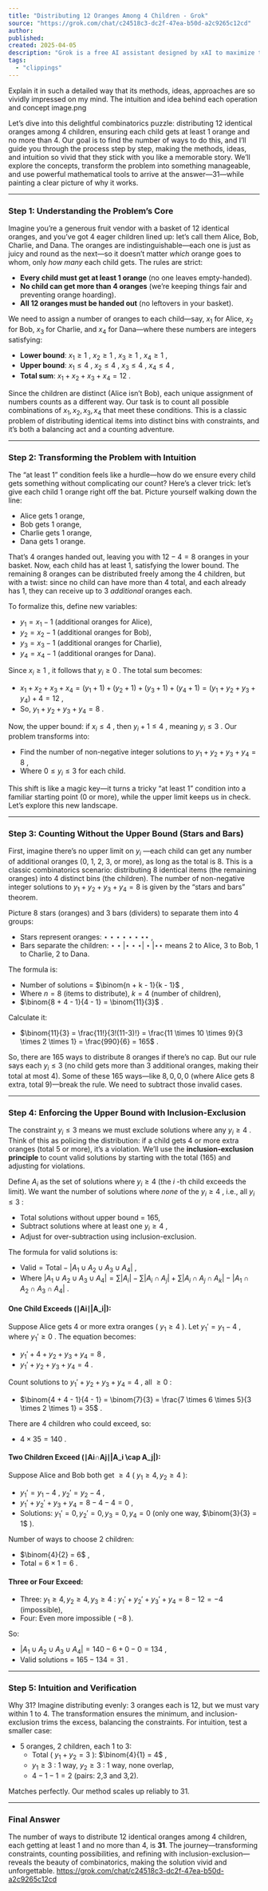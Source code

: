```yaml
---
title: "Distributing 12 Oranges Among 4 Children - Grok"
source: "https://grok.com/chat/c24518c3-dc2f-47ea-b50d-a2c9265c12cd"
author:
published:
created: 2025-04-05
description: "Grok is a free AI assistant designed by xAI to maximize truth and objectivity. Grok offers real-time search, image generation, trend analysis, and more."
tags:
  - "clippings"
---
```

Explain it in such a detailed way that its methods, ideas, approaches are so vividly impressed on my mind. The intuition and idea behind each operation and concept image.png

Let’s dive into this delightful combinatorics puzzle: distributing 12 identical oranges among 4 children, ensuring each child gets at least 1 orange and no more than 4. Our goal is to find the number of ways to do this, and I’ll guide you through the process step by step, making the methods, ideas, and intuition so vivid that they stick with you like a memorable story. We’ll explore the concepts, transform the problem into something manageable, and use powerful mathematical tools to arrive at the answer—31—while painting a clear picture of why it works.

---

### Step 1: Understanding the Problem’s Core

Imagine you’re a generous fruit vendor with a basket of 12 identical oranges, and you’ve got 4 eager children lined up: let’s call them Alice, Bob, Charlie, and Dana. The oranges are indistinguishable—each one is just as juicy and round as the next—so it doesn’t matter *which* orange goes to whom, only *how many* each child gets. The rules are strict:

- **Every child must get at least 1 orange** (no one leaves empty-handed).
- **No child can get more than 4 oranges** (we’re keeping things fair and preventing orange hoarding).
- **All 12 oranges must be handed out** (no leftovers in your basket).

We need to assign a number of oranges to each child—say, $x_1$ for Alice, $x_2$ for Bob, $x_3$ for Charlie, and $x_4$ for Dana—where these numbers are integers satisfying:

- **Lower bound**: $x_1 \geq 1$ , $x_2 \geq 1$ , $x_3 \geq 1$ , $x_4 \geq 1$ ,
- **Upper bound**: $x_1 \leq 4$ , $x_2 \leq 4$ , $x_3 \leq 4$ , $x_4 \leq 4$ ,
- **Total sum**: $x_1 + x_2 + x_3 + x_4 = 12$ .

Since the children are distinct (Alice isn’t Bob), each unique assignment of numbers counts as a different way. Our task is to count all possible combinations of $x_1, x_2, x_3, x_4$ that meet these conditions. This is a classic problem of distributing identical items into distinct bins with constraints, and it’s both a balancing act and a counting adventure.

---

### Step 2: Transforming the Problem with Intuition

The “at least 1” condition feels like a hurdle—how do we ensure every child gets something without complicating our count? Here’s a clever trick: let’s give each child 1 orange right off the bat. Picture yourself walking down the line:

- Alice gets 1 orange,
- Bob gets 1 orange,
- Charlie gets 1 orange,
- Dana gets 1 orange.

That’s 4 oranges handed out, leaving you with $12 - 4 = 8$ oranges in your basket. Now, each child has at least 1, satisfying the lower bound. The remaining 8 oranges can be distributed freely among the 4 children, but with a twist: since no child can have more than 4 total, and each already has 1, they can receive up to 3 *additional* oranges each.

To formalize this, define new variables:

- $y_1 = x_1 - 1$ (additional oranges for Alice),
- $y_2 = x_2 - 1$ (additional oranges for Bob),
- $y_3 = x_3 - 1$ (additional oranges for Charlie),
- $y_4 = x_4 - 1$ (additional oranges for Dana).

Since $x_i \geq 1$ , it follows that $y_i \geq 0$ . The total sum becomes:

- $x_1 + x_2 + x_3 + x_4 = (y_1 + 1) + (y_2 + 1) + (y_3 + 1) + (y_4 + 1) = (y_1 + y_2 + y_3 + y_4) + 4 = 12$ ,
- So, $y_1 + y_2 + y_3 + y_4 = 8$ .

Now, the upper bound: if $x_i \leq 4$ , then $y_i + 1 \leq 4$ , meaning $y_i \leq 3$ . Our problem transforms into:

- Find the number of non-negative integer solutions to $y_1 + y_2 + y_3 + y_4 = 8$ ,
- Where $0 \leq y_i \leq 3$ for each child.

This shift is like a magic key—it turns a tricky “at least 1” condition into a familiar starting point (0 or more), while the upper limit keeps us in check. Let’s explore this new landscape.

---

### Step 3: Counting Without the Upper Bound (Stars and Bars)

First, imagine there’s no upper limit on $y_i$ —each child can get any number of additional oranges (0, 1, 2, 3, or more), as long as the total is 8. This is a classic combinatorics scenario: distributing 8 identical items (the remaining oranges) into 4 distinct bins (the children). The number of non-negative integer solutions to $y_1 + y_2 + y_3 + y_4 = 8$ is given by the “stars and bars” theorem.

Picture 8 stars (oranges) and 3 bars (dividers) to separate them into 4 groups:

- Stars represent oranges: $\star \star \star \star \star \star \star \star$ ,
- Bars separate the children: $\star \star | \star \star \star | \star | \star \star$ means 2 to Alice, 3 to Bob, 1 to Charlie, 2 to Dana.

The formula is:

- Number of solutions = $\binom{n + k - 1}{k - 1}$ ,
- Where $n = 8$ (items to distribute), $k = 4$ (number of children),
- $\binom{8 + 4 - 1}{4 - 1} = \binom{11}{3}$ .

Calculate it:

- $\binom{11}{3} = \frac{11!}{3!(11-3)!} = \frac{11 \times 10 \times 9}{3 \times 2 \times 1} = \frac{990}{6} = 165$ .

So, there are 165 ways to distribute 8 oranges if there’s no cap. But our rule says each $y_i \leq 3$ (no child gets more than 3 additional oranges, making their total at most 4). Some of these 165 ways—like $8, 0, 0, 0$ (where Alice gets 8 extra, total 9)—break the rule. We need to subtract those invalid cases.

---

### Step 4: Enforcing the Upper Bound with Inclusion-Exclusion

The constraint $y_i \leq 3$ means we must exclude solutions where any $y_i \geq 4$ . Think of this as policing the distribution: if a child gets 4 or more extra oranges (total 5 or more), it’s a violation. We’ll use the **inclusion-exclusion principle** to count valid solutions by starting with the total (165) and adjusting for violations.

Define $A_i$ as the set of solutions where $y_i \geq 4$ (the $i$ -th child exceeds the limit). We want the number of solutions where *none* of the $y_i \geq 4$ , i.e., all $y_i \leq 3$ :

- Total solutions without upper bound = 165,
- Subtract solutions where at least one $y_i \geq 4$ ,
- Adjust for over-subtraction using inclusion-exclusion.

The formula for valid solutions is:

- $\text{Valid} = \text{Total} - |A_1 \cup A_2 \cup A_3 \cup A_4|$  ,
- Where $|A_1 \cup A_2 \cup A_3 \cup A_4| = \sum |A_i| - \sum |A_i \cap A_j| + \sum |A_i \cap A_j \cap A_k| - |A_1 \cap A_2 \cap A_3 \cap A_4|$  .

#### One Child Exceeds (∣Ai∣|A\_i|):

Suppose Alice gets 4 or more extra oranges ( $y_1 \geq 4$ ). Let $y_1' = y_1 - 4$ , where $y_1' \geq 0$ . The equation becomes:

- $y_1' + 4 + y_2 + y_3 + y_4 = 8$ ,
- $y_1' + y_2 + y_3 + y_4 = 4$ .

Count solutions to $y_1' + y_2 + y_3 + y_4 = 4$ , all $\geq 0$ :

- $\binom{4 + 4 - 1}{4 - 1} = \binom{7}{3} = \frac{7 \times 6 \times 5}{3 \times 2 \times 1} = 35$ .

There are 4 children who could exceed, so:

- $4 \times 35 = 140$ .

#### Two Children Exceed (∣Ai∩Aj∣|A\_i \\cap A\_j|):

Suppose Alice and Bob both get $\geq 4$ ( $y_1 \geq 4, y_2 \geq 4$ ):

- $y_1' = y_1 - 4$ , $y_2' = y_2 - 4$ ,
- $y_1' + y_2' + y_3 + y_4 = 8 - 4 - 4 = 0$ ,
- Solutions: $y_1' = 0, y_2' = 0, y_3 = 0, y_4 = 0$ (only one way, $\binom{3}{3} = 1$ ).

Number of ways to choose 2 children:

- $\binom{4}{2} = 6$ ,
- Total = $6 \times 1 = 6$ .

#### Three or Four Exceed:

- Three: $y_1 \geq 4, y_2 \geq 4, y_3 \geq 4$ : $y_1' + y_2' + y_3' + y_4 = 8 - 12 = -4$ (impossible),
- Four: Even more impossible ( $-8$ ).

So:

- $|A_1 \cup A_2 \cup A_3 \cup A_4| = 140 - 6 + 0 - 0 = 134$ ,
- Valid solutions = $165 - 134 = 31$ .

---

### Step 5: Intuition and Verification

Why 31? Imagine distributing evenly: 3 oranges each is 12, but we must vary within 1 to 4. The transformation ensures the minimum, and inclusion-exclusion trims the excess, balancing the constraints. For intuition, test a smaller case:

- 5 oranges, 2 children, each 1 to 3:
	- Total ( $y_1 + y_2 = 3$ ): $\binom{4}{1} = 4$ ,
	- $y_1 \geq 3$ : 1 way, $y_2 \geq 3$ : 1 way, none overlap,
	- $4 - 1 - 1 = 2$ (pairs: 2,3 and 3,2).

Matches perfectly. Our method scales up reliably to 31.

---

### Final Answer

The number of ways to distribute 12 identical oranges among 4 children, each getting at least 1 and no more than 4, is **31**. The journey—transforming constraints, counting possibilities, and refining with inclusion-exclusion—reveals the beauty of combinatorics, making the solution vivid and unforgettable. https://grok.com/chat/c24518c3-dc2f-47ea-b50d-a2c9265c12cd